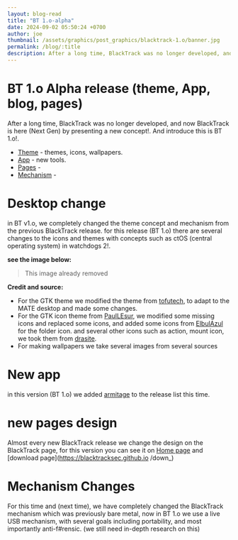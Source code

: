 ```yaml
---
layout: blog-read
title: "BT 1.o-alpha"
date: 2024-09-02 05:50:24 +0700
author: joe
thumbnail: /assets/graphics/post_graphics/blacktrack-1.o/banner.jpg
permalink: /blog/:title
description: After a long time, BlackTrack was no longer developed, and now BlackTrack is here (Next Gen) by presenting a new concept!. And introduce this is BT 1.o!.
---
```


# BT 1.o Alpha release (theme, App, blog, pages)

After a long time, BlackTrack was no longer developed, and now BlackTrack is here (Next Gen) by presenting a new concept!.
And introduce this is BT 1.o!.

*	[Theme](#desktop-changes) - themes, icons, wallpapers.
*	[App](#new-app) - new tools.
*	[Pages](#new-pages) - 
*	[Mechanism](#new-mechanism) - 

# Desktop change


in BT v1.o, we completely changed the theme concept and mechanism from the previous BlackTrack release.
for this release (BT 1.o) there are several changes to the icons and themes with concepts such as ctOS (central operating system) in watchdogs 2!.

__see the image below:__

> This image already removed

__Credit and source:__

*	For the GTK theme we modified the theme from [tofutech](https://github.com/tofutech), to adapt to the MATE desktop and made some changes.
*	For the GTK icon theme from [PaulLEsur](https://github.com/PaulLesur/plasma-pixel-icon-theme), we modified some missing icons and replaced some icons, and added some icons from [ElbulAzul](https://github.com/B00merang-Artwork/Windows-10) for the folder icon. and several other icons such as action, mount icon, we took them from [drasite](https://drasite.com/flat-remix).
*	For making wallpapers we take several images from several sources

# New app

in this version (BT 1.o) we added [armitage](#) to the release list this time.

# new pages design

Almost every new BlackTrack release we change the design on the BlackTrack page, for this version you can see it on [Home page](https://blacktracksec.github.io) and [download page](https://blacktracksec.github.io /down_)

# Mechanism Changes

For this time and (next time), we have completely changed the BlackTrack mechanism which was previously bare metal, now in BT 1.o we use a live USB mechanism, with several goals including portability, and most importantly anti-f#rensic. (we still need in-depth research on this)
